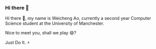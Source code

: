 ### Hi there 👋
<p>Hi there 👋, my name is Weicheng Ao, currently a second year Computer Science student at the University of Manchester.</p>
<p>Nice to meet you, shall we play 😄?</p>
<p>Just Do It. ⚡</p>

